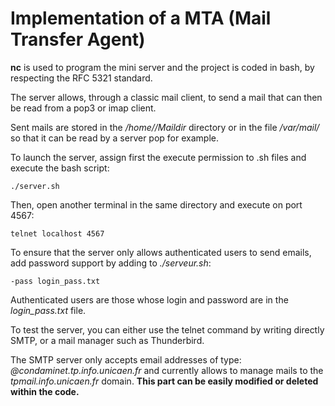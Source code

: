# Implementation of a MTA (Mail Transfer Agent)

**nc** is used to program the mini server and the project is coded in bash, by respecting the RFC 5321 standard.

The server allows, through a classic mail client, to send a mail that can then be read from a pop3 or imap client.

Sent mails are stored in the */home/<username>/Maildir* directory or in the file */var/mail/<username>* so that it can be read by a server pop for example.
  

To launch the server, assign first the execute permission to .sh files and execute the bash script: 
```
./server.sh
```
Then, open another terminal in the same directory and execute on port 4567: 
```
telnet localhost 4567
```

To ensure that the server only allows authenticated users to send emails, add password support by adding to *./serveur.sh*:
```
-pass login_pass.txt
```
Authenticated users are those whose login and password are in the *login_pass.txt* file.


To test the server, you can either use the telnet command by writing directly SMTP, or a mail manager such as Thunderbird.


The SMTP server only accepts email addresses of type: *<username>@condaminet.tp.info.unicaen.fr* and currently allows to manage mails to the *tpmail.info.unicaen.fr* domain.
**This part can be easily modified or deleted within the code.**
